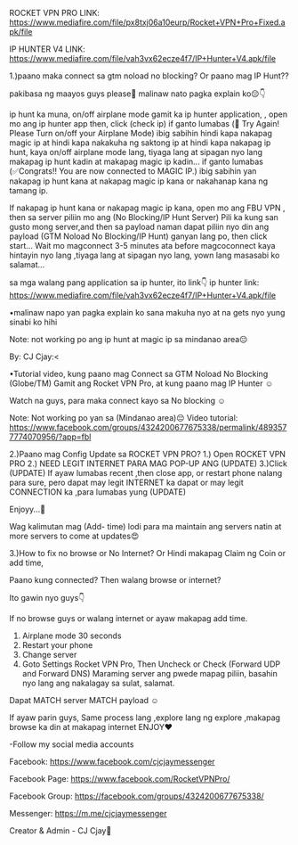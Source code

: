 ROCKET VPN PRO LINK: https://www.mediafire.com/file/px8txj06a10eurp/Rocket+VPN+Pro+Fixed.apk/file

IP HUNTER V4 LINK: https://www.mediafire.com/file/vah3vx62ecze4f7/IP+Hunter+V4.apk/file

1.)paano maka connect sa gtm noload no blocking? Or paano mag IP Hunt??

pakibasa ng maayos guys please🙏 malinaw nato pagka explain ko😔👇

ip hunt ka muna, on/off airplane mode
gamit ka ip hunter application, , open mo ang ip hunter app then, click (check ip) if ganto lumabas (🚫 Try Again! Please Turn on/off your Airplane Mode) ibig sabihin hindi kapa nakapag magic ip at hindi kapa nakakuha ng saktong ip at hindi kapa nakapag ip hunt, kaya on/off airplane mode lang, tiyaga lang at sipagan nyo lang makapag ip hunt kadin at makapag magic ip kadin...
if ganto lumabas (✅Congrats!! You are now connected to MAGIC IP.) ibig sabihin yan nakapag ip hunt kana at nakapag magic ip kana or nakahanap kana ng tamang ip.

If nakapag ip hunt kana or nakapag magic ip kana, open mo ang FBU VPN , then sa server piliin mo ang (No Blocking/IP Hunt Server) Pili ka kung san gusto mong server,and then sa payload naman dapat piliin nyo din ang payload (GTM Noload No Blocking/IP Hunt) ganyan lang po, then click start...
Wait mo magconnect 3-5 minutes ata before magcoconnect kaya hintayin nyo lang ,tiyaga lang at sipagan nyo lang, yown lang masasabi ko salamat...

sa mga walang pang application sa ip hunter, ito link👇
ip hunter link: https://www.mediafire.com/file/vah3vx62ecze4f7/IP+Hunter+V4.apk/file


•malinaw napo yan pagka explain ko sana makuha nyo at na gets nyo yung sinabi ko hihi


Note: not working po ang ip hunt at magic ip sa mindanao area😔 

By: CJ Cjay:<

•Tutorial video, kung paano mag Connect sa GTM Noload No Blocking (Globe/TM) Gamit ang Rocket VPN Pro, at kung paano mag IP Hunter ☺️

Watch na guys, para maka connect kayo sa No blocking ☺️


Note: Not working po yan sa (Mindanao area)😔
Video tutorial: https://www.facebook.com/groups/4324200677675338/permalink/4893577774070956/?app=fbl


2.)Paano mag Config Update sa ROCKET VPN PRO?
1.) Open ROCKET VPN PRO
2.) NEED LEGIT INTERNET PARA MAG POP-UP ANG (UPDATE)
3.)Click (UPDATE)
If ayaw lumabas recent ,then close app, or restart phone nalang para sure, pero dapat may legit INTERNET ka dapat or may legit CONNECTION ka ,para lumabas yung (UPDATE)

Enjoyy...💚

Wag kalimutan mag (Add- time) lodi para ma maintain ang servers natin at more servers to come at updates😍


3.)How to fix no browse or No Internet? Or Hindi makapag Claim ng Coin or add time,

Paano kung connected? Then walang browse or internet?

Ito gawin nyo guys👇

If no browse guys or walang internet or ayaw makapag add time.

1. Airplane mode 30 seconds
2. Restart your phone
3. Change server
4. Goto Settings Rocket VPN Pro, Then Uncheck or Check (Forward UDP and Forward DNS)
Maraming server ang pwede mapag piliin, basahin nyo lang ang nakalagay sa sulat, salamat.

Dapat MATCH server MATCH payload ☺️

If ayaw parin guys, Same process lang ,explore lang ng explore ,makapag browse ka din at makapag internet ENJOY♥️


-Follow my social media accounts

Facebook: https://www.facebook.com/cjcjaymessenger

Facebook Page:
https://www.facebook.com/RocketVPNPro/

Facebook Group: https://facebook.com/groups/4324200677675338/

Messenger: https://m.me/cjcjaymessenger


Creator & Admin - CJ Cjay💚
